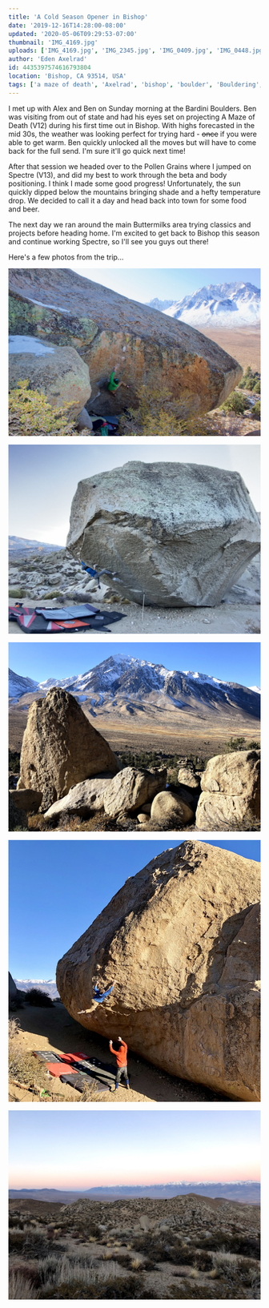 ```yaml
---
title: 'A Cold Season Opener in Bishop'
date: '2019-12-16T14:28:00-08:00'
updated: '2020-05-06T09:29:53-07:00'
thumbnail: 'IMG_4169.jpg'
uploads: ['IMG_4169.jpg', 'IMG_2345.jpg', 'IMG_0409.jpg', 'IMG_0448.jpg', 'IMG_0412.jpg']
author: 'Eden Axelrad'
id: 4435397574616793804
location: 'Bishop, CA 93514, USA'
tags: ['a maze of death', 'Axelrad', 'bishop', 'boulder', 'Bouldering', 'buttermilks', 'Climbing']
---
```


I met up with Alex and Ben on Sunday morning at the Bardini Boulders. Ben was visiting from out of state and had his eyes set on projecting A Maze of Death (V12) during his first time out in Bishop. With highs forecasted in the mid 30s, the weather was looking perfect for trying hard - ~~once~~ if you were able to get warm. Ben quickly unlocked all the moves but will have to come back for the full send. I'm sure it'll go quick next time!

After that session we headed over to the Pollen Grains where I jumped on Spectre (V13), and did my best to work through the beta and body positioning. I think I made some good progress! Unfortunately, the sun quickly dipped below the mountains bringing shade and a hefty temperature drop. We decided to call it a day and head back into town for some food and beer.

The next day we ran around the main Buttermilks area trying classics and projects before heading home. I'm excited to get back to Bishop this season and continue working Spectre, so I'll see you guys out there!

Here's a few photos from the trip...

![Ben working on A Maze of Death (V12)](uploads/IMG_4169.jpg)

![Giving a burn on Spectre (V13)](uploads/IMG_2345.jpg)

![Views from the Bardini Boulders](uploads/IMG_0409.jpg)

![Ben sending High Plains Drifter (V7)](uploads/IMG_0448.jpg)

![The walk back from the Pollen Grains](uploads/IMG_0412.jpg)
